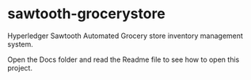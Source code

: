 # sawtooth-grocerystore
Hyperledger Sawtooth Automated Grocery store inventory management system.

Open the Docs folder and read the Readme file to see how to open this project.
